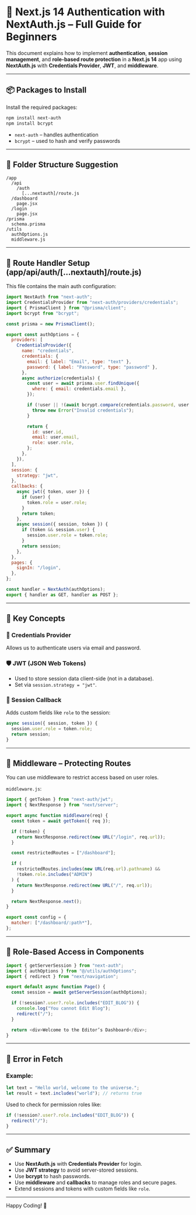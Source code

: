 # 🔐 Next.js 14 Authentication with NextAuth.js – Full Guide for Beginners

This document explains how to implement **authentication**, **session management**, and **role-based route protection** in a **Next.js 14** app using **NextAuth.js** with **Credentials Provider**, **JWT**, and **middleware**.

---

## 📦 Packages to Install

Install the required packages:

```bash
npm install next-auth
npm install bcrypt
```

- `next-auth` – handles authentication
- `bcrypt` – used to hash and verify passwords

---

## 🔧 Folder Structure Suggestion

```
/app
  /api
    /auth
      [...nextauth]/route.js
  /dashboard
    page.jsx
  /login
    page.jsx
/prisma
  schema.prisma
/utils
  authOptions.js
  middleware.js
```

---

## 📁 Route Handler Setup (app/api/auth/[...nextauth]/route.js)

This file contains the main auth configuration:

```js
import NextAuth from "next-auth";
import CredentialsProvider from "next-auth/providers/credentials";
import { PrismaClient } from "@prisma/client";
import bcrypt from "bcrypt";

const prisma = new PrismaClient();

export const authOptions = {
  providers: [
    CredentialsProvider({
      name: "credentials",
      credentials: {
        email: { label: "Email", type: "text" },
        password: { label: "Password", type: "password" },
      },
      async authorize(credentials) {
        const user = await prisma.user.findUnique({
          where: { email: credentials.email },
        });

        if (!user || !(await bcrypt.compare(credentials.password, user.password))) {
          throw new Error("Invalid credentials");
        }

        return {
          id: user.id,
          email: user.email,
          role: user.role,
        };
      },
    }),
  ],
  session: {
    strategy: "jwt",
  },
  callbacks: {
    async jwt({ token, user }) {
      if (user) {
        token.role = user.role;
      }
      return token;
    },
    async session({ session, token }) {
      if (token && session.user) {
        session.user.role = token.role;
      }
      return session;
    },
  },
  pages: {
    signIn: "/login",
  },
};

const handler = NextAuth(authOptions);
export { handler as GET, handler as POST };
```

---

## 🧠 Key Concepts

### 🔐 Credentials Provider

Allows us to authenticate users via email and password.

### 🛡️ JWT (JSON Web Tokens)

- Used to store session data client-side (not in a database).
- Set via `session.strategy = "jwt"`.

### 🪪 Session Callback

Adds custom fields like `role` to the session:

```js
async session({ session, token }) {
  session.user.role = token.role;
  return session;
}
```

---

## 🧪 Middleware – Protecting Routes

You can use middleware to restrict access based on user roles.

`middleware.js`:

```js
import { getToken } from "next-auth/jwt";
import { NextResponse } from "next/server";

export async function middleware(req) {
  const token = await getToken({ req });

  if (!token) {
    return NextResponse.redirect(new URL("/login", req.url));
  }

  const restrictedRoutes = ["/dashboard"];

  if (
    restrictedRoutes.includes(new URL(req.url).pathname) &&
    !token.role.includes("ADMIN")
  ) {
    return NextResponse.redirect(new URL("/", req.url));
  }

  return NextResponse.next();
}

export const config = {
  matcher: ["/dashboard/:path*"],
};
```

---

## 🧩 Role-Based Access in Components

```js
import { getServerSession } from "next-auth";
import { authOptions } from "@/utils/authOptions";
import { redirect } from "next/navigation";

export default async function Page() {
  const session = await getServerSession(authOptions);

  if (!session?.user?.role.includes("EDIT_BLOG")) {
    console.log("You cannot Edit Blog");
    redirect("/");
  }

  return <div>Welcome to the Editor’s Dashboard</div>;
}
```

---

## 🐛 Error in Fetch

### Example:

```js
let text = "Hello world, welcome to the universe.";
let result = text.includes("world"); // returns true
```

Used to check for permission roles like:

```js
if (!session?.user?.role.includes("EDIT_BLOG")) {
  redirect("/");
}
```

---

## ✅ Summary

- Use **NextAuth.js** with **Credentials Provider** for login.
- Use **JWT strategy** to avoid server-stored sessions.
- Use **bcrypt** to hash passwords.
- Use **middleware** and **callbacks** to manage roles and secure pages.
- Extend sessions and tokens with custom fields like `role`.

---

Happy Coding! 🎯
